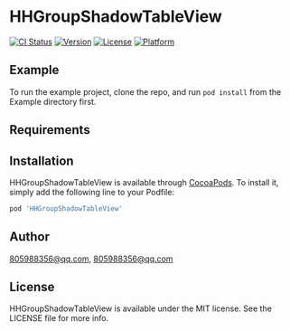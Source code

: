 # HHGroupShadowTableView

[![CI Status](https://img.shields.io/travis/805988356@qq.com/HHGroupShadowTableView.svg?style=flat)](https://travis-ci.org/805988356@qq.com/HHGroupShadowTableView)
[![Version](https://img.shields.io/cocoapods/v/HHGroupShadowTableView.svg?style=flat)](https://cocoapods.org/pods/HHGroupShadowTableView)
[![License](https://img.shields.io/cocoapods/l/HHGroupShadowTableView.svg?style=flat)](https://cocoapods.org/pods/HHGroupShadowTableView)
[![Platform](https://img.shields.io/cocoapods/p/HHGroupShadowTableView.svg?style=flat)](https://cocoapods.org/pods/HHGroupShadowTableView)

## Example

To run the example project, clone the repo, and run `pod install` from the Example directory first.

## Requirements

## Installation

HHGroupShadowTableView is available through [CocoaPods](https://cocoapods.org). To install
it, simply add the following line to your Podfile:

```ruby
pod 'HHGroupShadowTableView'
```

## Author

805988356@qq.com, 805988356@qq.com

## License

HHGroupShadowTableView is available under the MIT license. See the LICENSE file for more info.

